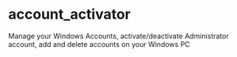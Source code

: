 # account_activator
Manage your Windows Accounts, activate/deactivate Administrator account, add and delete accounts on your Windows PC
